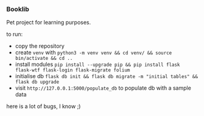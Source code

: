 ### Booklib
Pet project for learning purposes.

to run:
* copy the repository
* create `venv` with `python3 -m venv venv && cd venv/ && source  bin/activate && cd ..`
* install modules `pip install --upgrade pip && pip install flask flask-wtf flask-login flask-migrate folium`
* initialise db `flask db init && flask db migrate -m "initial tables" && flask db upgrade`
* visit `http://127.0.0.1:5000/populate_db` to populate db with a sample data

here is a lot of bugs, I know ;)
